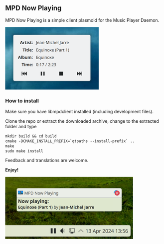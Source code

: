 ## MPD Now Playing

MPD Now Playing is a simple client plasmoid for the Music Player Daemon.

![Screenshot1](img/Screenshot1.png)

### How to install

Make sure you have libmpdclient installed (including development files).

Clone the repo or extract the downloaded archive, change to the extracted folder and type

    mkdir build && cd build
    cmake -DCMAKE_INSTALL_PREFIX=`qtpaths --install-prefix` ..
    make
    sudo make install

Feedback and translations are welcome.

**Enjoy!**

![Screenshot2](img/Screenshot2.png)
